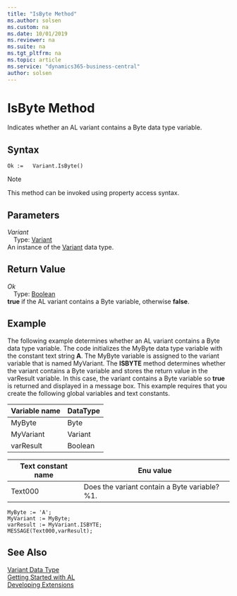 ```yaml
---
title: "IsByte Method"
ms.author: solsen
ms.custom: na
ms.date: 10/01/2019
ms.reviewer: na
ms.suite: na
ms.tgt_pltfrm: na
ms.topic: article
ms.service: "dynamics365-business-central"
author: solsen
---
```

[//]: # (START>DO_NOT_EDIT)
[//]: # (IMPORTANT:Do not edit any of the content between here and the END>DO_NOT_EDIT.)
[//]: # (Any modifications should be made in the .xml files in the ModernDev repo.)
# IsByte Method
Indicates whether an AL variant contains a Byte data type variable.


## Syntax
```
Ok :=   Variant.IsByte()
```
> [!NOTE]  
> This method can be invoked using property access syntax.  

## Parameters
*Variant*  
&emsp;Type: [Variant](variant-data-type.md)  
An instance of the [Variant](variant-data-type.md) data type.  

## Return Value
*Ok*  
&emsp;Type: [Boolean](../boolean/boolean-data-type.md)  
**true** if the AL variant contains a Byte variable, otherwise **false**.  


[//]: # (IMPORTANT: END>DO_NOT_EDIT)

## Example  
 The following example determines whether an AL variant contains a Byte data type variable. The code initializes the MyByte data type variable with the constant text string **A**. The MyByte variable is assigned to the variant variable that is named MyVariant. The **ISBYTE** method determines whether the variant contains a Byte variable and stores the return value in the varResult variable. In this case, the variant contains a Byte variable so **true** is returned and displayed in a message box. This example requires that you create the following global variables and text constants.  
  
|Variable name|DataType|  
|-------------------|--------------|  
|MyByte|Byte|  
|MyVariant|Variant|  
|varResult|Boolean|  
  
|Text constant name|Enu value|  
|------------------------|---------------|  
|Text000|Does the variant contain a Byte variable? %1.|  
  
```  
MyByte := 'A';  
MyVariant := MyByte;  
varResult := MyVariant.ISBYTE;  
MESSAGE(Text000,varResult);  
```  
  

## See Also
[Variant Data Type](variant-data-type.md)  
[Getting Started with AL](../../devenv-get-started.md)  
[Developing Extensions](../../devenv-dev-overview.md)